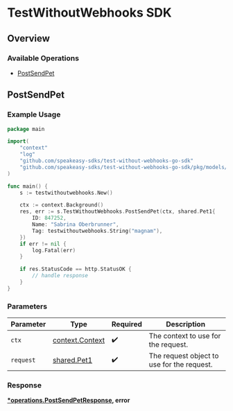 # TestWithoutWebhooks SDK

## Overview

### Available Operations

* [PostSendPet](#postsendpet)

## PostSendPet

### Example Usage

```go
package main

import(
	"context"
	"log"
	"github.com/speakeasy-sdks/test-without-webhooks-go-sdk"
	"github.com/speakeasy-sdks/test-without-webhooks-go-sdk/pkg/models/shared"
)

func main() {
    s := testwithoutwebhooks.New()

    ctx := context.Background()
    res, err := s.TestWithoutWebhooks.PostSendPet(ctx, shared.Pet1{
        ID: 847252,
        Name: "Sabrina Oberbrunner",
        Tag: testwithoutwebhooks.String("magnam"),
    })
    if err != nil {
        log.Fatal(err)
    }

    if res.StatusCode == http.StatusOK {
        // handle response
    }
}
```

### Parameters

| Parameter                                             | Type                                                  | Required                                              | Description                                           |
| ----------------------------------------------------- | ----------------------------------------------------- | ----------------------------------------------------- | ----------------------------------------------------- |
| `ctx`                                                 | [context.Context](https://pkg.go.dev/context#Context) | :heavy_check_mark:                                    | The context to use for the request.                   |
| `request`                                             | [shared.Pet1](../../models/shared/pet1.md)            | :heavy_check_mark:                                    | The request object to use for the request.            |


### Response

**[*operations.PostSendPetResponse](../../models/operations/postsendpetresponse.md), error**

